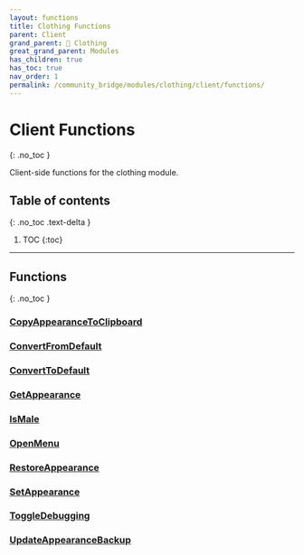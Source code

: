 ```yaml
---
layout: functions
title: Clothing Functions
parent: Client
grand_parent: 👔 Clothing
great_grand_parent: Modules
has_children: true
has_toc: true
nav_order: 1
permalink: /community_bridge/modules/clothing/client/functions/
---
```


# Client Functions
{: .no_toc }

Client-side functions for the clothing module.

## Table of contents
{: .no_toc .text-delta }

1. TOC
{:toc}

---
## Functions
{: .no_toc }


### [CopyAppearanceToClipboard](CopyAppearanceToClipboard)

### [ConvertFromDefault](ConvertFromDefault)

### [ConvertToDefault](ConvertToDefault)

### [GetAppearance](GetAppearance)

### [IsMale](IsMale)

### [OpenMenu](OpenMenu)

### [RestoreAppearance](RestoreAppearance)

### [SetAppearance](SetAppearance)

### [ToggleDebugging](ToggleDebugging)

### [UpdateAppearanceBackup](UpdateAppearanceBackup)



